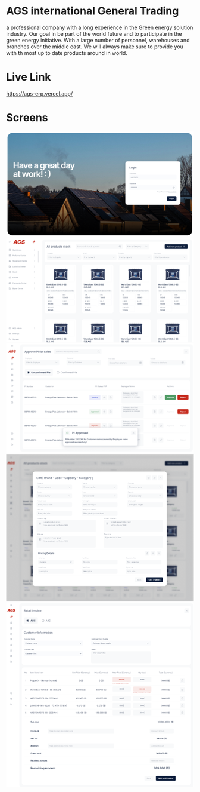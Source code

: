 # AGS international General Trading 
a professional company with a long experience in the Green energy solution industry. Our goal in be part of the world future and to participate in the green energy initiative.
With a large number of personnel, warehouses and branches over the middle east. We will always make sure to provide you with th most up to date products around in world.
<br/>

# Live Link
https://ags-erp.vercel.app/
<br/>

# Screens
<img src='/screens/erp login.png' />
<img src='/screens/main dashboard.png' />
<img src='/screens/pi.png' />
<img src='/screens/edit.png' />
<img src='/screens/invoices.png' />
<br/>
